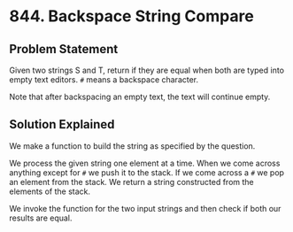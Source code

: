# 844. Backspace String Compare

## Problem Statement

Given two strings S and T, return if they are equal when both are typed into empty text editors. `#` means a backspace character.

Note that after backspacing an empty text, the text will continue empty.

## Solution Explained

We make a function to build the string as specified by the question.

We process the given string one element at a time. When we come across anything except for `#` we push it to the stack. If we come across a `#` we pop an element from the stack. We return a string constructed from the elements of the stack.

We invoke the function for the two input strings and then check if both our results are equal.
